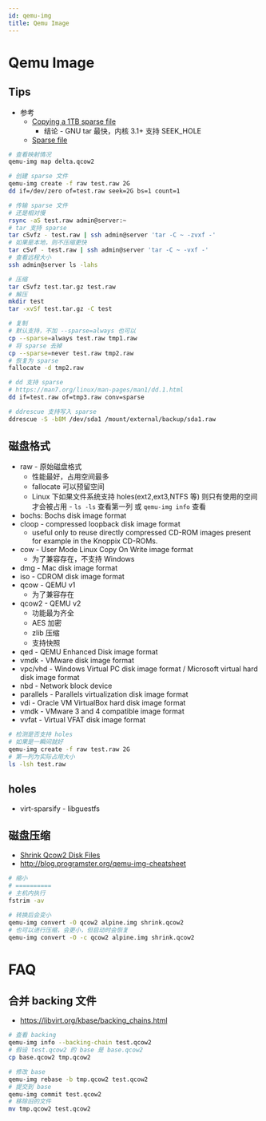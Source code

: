 ```yaml
---
id: qemu-img
title: Qemu Image
---
```


# Qemu Image

## Tips
* 参考
  * [Copying a 1TB sparse file](https://stackoverflow.com/questions/13252682)
    * 结论 - GNU tar 最快，内核 3.1+ 支持 SEEK_HOLE
  * [Sparse file](https://wiki.archlinux.org/index.php/sparse_file)

```bash
# 查看映射情况
qemu-img map delta.qcow2

# 创建 sparse 文件
qemu-img create -f raw test.raw 2G
dd if=/dev/zero of=test.raw seek=2G bs=1 count=1

# 传输 sparse 文件
# 还是相对慢
rsync -aS test.raw admin@server:~
# tar 支持 sparse
tar cSvfz - test.raw | ssh admin@server 'tar -C ~ -zvxf -'
# 如果是本地，则不压缩更快
tar cSvf - test.raw | ssh admin@server 'tar -C ~ -vxf -'
# 查看远程大小
ssh admin@server ls -lahs

# 压缩
tar cSvfz test.tar.gz test.raw
# 解压
mkdir test
tar -xvSf test.tar.gz -C test

# 复制
# 默认支持，不加 --sparse=always 也可以
cp --sparse=always test.raw tmp1.raw
# 将 sparse 去掉
cp --sparse=never test.raw tmp2.raw
# 恢复为 sparse
fallocate -d tmp2.raw

# dd 支持 sparse
# https://man7.org/linux/man-pages/man1/dd.1.html
dd if=test.raw of=tmp3.raw conv=sparse

# ddrescue 支持写入 sparse
ddrescue -S -b8M /dev/sda1 /mount/external/backup/sda1.raw
```

## 磁盘格式
- raw - 原始磁盘格式
  - 性能最好，占用空间最多
  - fallocate 可以预留空间
  - Linux 下如果文件系统支持 holes(ext2,ext3,NTFS 等) 则只有使用的空间才会被占用 - `ls -ls` 查看第一列 或 `qemu-img info` 查看
- bochs: Bochs disk image format
- cloop - compressed loopback disk image format
  - useful only to reuse directly compressed CD-ROM images present for example in the Knoppix CD-ROMs.
- cow - User Mode Linux Copy On Write image format
  - 为了兼容存在，不支持 Windows
- dmg - Mac disk image format
- iso - CDROM disk image format
- qcow - QEMU v1
  - 为了兼容存在
- qcow2 - QEMU v2
  - 功能最为齐全
  - AES 加密
  - zlib 压缩
  - 支持快照
- qed - QEMU Enhanced Disk image format
- vmdk - VMware disk image format
- vpc/vhd - Windows Virtual PC disk image format / Microsoft virtual hard disk image format
- nbd - Network block device
- parallels - Parallels virtualization disk image format
- vdi - Oracle VM VirtualBox hard disk image format
- vmdk - VMware 3 and 4 compatible image format
- vvfat - Virtual VFAT disk image format

```bash
# 检测是否支持 holes
# 如果是一瞬间就好
qemu-img create -f raw test.raw 2G
# 第一列为实际占用大小
ls -lsh test.raw
```

## holes
* virt-sparsify - libguestfs

## 磁盘压缩

- [Shrink Qcow2 Disk Files](https://pve.proxmox.com/wiki/Shrink_Qcow2_Disk_Files)
- http://blog.programster.org/qemu-img-cheatsheet

```bash
# 缩小
# ==========
# 主机内执行
fstrim -av

# 转换后会变小
qemu-img convert -O qcow2 alpine.img shrink.qcow2
# 也可以进行压缩，会更小，但启动时会恢复
qemu-img convert -O -c qcow2 alpine.img shrink.qcow2
```

# FAQ

## 合并 backing 文件

- https://libvirt.org/kbase/backing_chains.html

```bash
# 查看 backing
qemu-img info --backing-chain test.qcow2
# 假设 test.qcow2 的 base 是 base.qcow2
cp base.qcow2 tmp.qcow2

# 修改 base
qemu-img rebase -b tmp.qcow2 test.qcow2
# 提交到 base
qemu-img commit test.qcow2
# 移除旧的文件
mv tmp.qcow2 test.qcow2
```
